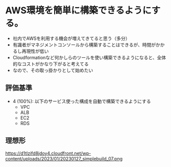 # AWS環境を簡単に構築できるようにする。

- 社内でAWSを利用する機会が増えてきてると思う（多分）
- 有識者がマネジメントコンソールから構築することはできるが、時間がかかるし再現性が低い
- Cloudformationなど何かしらのツールを使い構築できるようになると、全体的なコストがかなり下がると考えてる
- なので、その取っ掛かりとして始めたい

## 評価基準
- 4 (100%): 以下のサービス使った構成を自動で構築できるようにする
  - VPC
  - ALB
  - EC2
  - RDS

## 理想形

https://d1tlzifd8jdoy4.cloudfront.net/wp-content/uploads/2023/01/20230127_simplebuild_07.png
